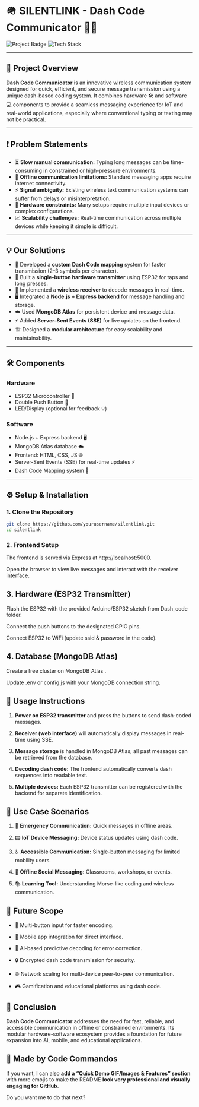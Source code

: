 # 🪖 SILENTLINK - Dash Code Communicator 🚀✨

![Project Badge](https://img.shields.io/badge/status-active-brightgreen) 
![Tech Stack](https://img.shields.io/badge/tech-ESP32%20|%20Node.js%20|%20MongoDB-blue)

---

## 🌟 Project Overview
**Dash Code Communicator** is an innovative wireless communication system designed for quick, efficient, and secure message transmission using a unique dash-based coding system. It combines hardware 🛠️ and software 💻 components to provide a seamless messaging experience for IoT and real-world applications, especially where conventional typing or texting may not be practical.

---

## ❗ Problem Statements
- ⏳ **Slow manual communication:** Typing long messages can be time-consuming in constrained or high-pressure environments.  
- 📶 **Offline communication limitations:** Standard messaging apps require internet connectivity.  
- ⚡ **Signal ambiguity:** Existing wireless text communication systems can suffer from delays or misinterpretation.  
- 🔧 **Hardware constraints:** Many setups require multiple input devices or complex configurations.  
- 📈 **Scalability challenges:** Real-time communication across multiple devices while keeping it simple is difficult.

---

## 💡 Our Solutions
- 📝 Developed a **custom Dash Code mapping** system for faster transmission (2–3 symbols per character).  
- 🔘 Built a **single-button hardware transmitter** using ESP32 for taps and long presses.  
- 📡 Implemented a **wireless receiver** to decode messages in real-time.  
- 🖥️ Integrated a **Node.js + Express backend** for message handling and storage.  
- ☁️ Used **MongoDB Atlas** for persistent device and message data.  
- ⚡ Added **Server-Sent Events (SSE)** for live updates on the frontend.  
- 🏗️ Designed a **modular architecture** for easy scalability and maintainability.

---

## 🛠️ Components
### Hardware
- ESP32 Microcontroller 🤖  
- Double Push Button 🔘  
- LED/Display (optional for feedback 💡)

### Software
- Node.js + Express backend 🖥️  
- MongoDB Atlas database ☁️  
- Frontend: HTML, CSS, JS 🌐  
- Server-Sent Events (SSE) for real-time updates ⚡  
- Dash Code Mapping system 📝

---

## ⚙️ Setup & Installation

### 1. Clone the Repository
```bash
git clone https://github.com/yourusername/silentlink.git
cd silentlink
```
### 2. Frontend Setup

The frontend is served via Express at http://localhost:5000.

Open the browser to view live messages and interact with the receiver interface.

## 3. Hardware (ESP32 Transmitter)

Flash the ESP32 with the provided Arduino/ESP32 sketch from Dash_code folder.

Connect the push buttons to the designated GPIO pins.

Connect ESP32 to WiFi (update ssid & password in the code).

## 4. Database (MongoDB Atlas)

Create a free cluster on MongoDB Atlas
.

Update .env or config.js with your MongoDB connection string.

🏃 Usage Instructions
---------------------

1.  **Power on ESP32 transmitter** and press the buttons to send dash-coded messages.
    
2.  **Receiver (web interface)** will automatically display messages in real-time using SSE.
    
3.  **Message storage** is handled in MongoDB Atlas; all past messages can be retrieved from the database.
    
4.  **Decoding dash code:** The frontend automatically converts dash sequences into readable text.
    
5.  **Multiple devices:** Each ESP32 transmitter can be registered with the backend for separate identification.

🎯 Use Case Scenarios
---------------------

1.  🚨 **Emergency Communication:** Quick messages in offline areas.
    
2.  📟 **IoT Device Messaging:** Device status updates using dash code.
    
3.  ♿ **Accessible Communication:** Single-button messaging for limited mobility users.
    
4.  🏫 **Offline Social Messaging:** Classrooms, workshops, or events.
    
5.  📚 **Learning Tool:** Understanding Morse-like coding and wireless communication.

🔮 Future Scope
---------------

*   🔘 Multi-button input for faster encoding.
    
*   📱 Mobile app integration for direct interface.
    
*   🤖 AI-based predictive decoding for error correction.
    
*   🔒 Encrypted dash code transmission for security.
    
*   🌐 Network scaling for multi-device peer-to-peer communication.
    
*   🎮 Gamification and educational platforms using dash code.

🏁 Conclusion
-------------

**Dash Code Communicator** addresses the need for fast, reliable, and accessible communication in offline or constrained environments. Its modular hardware-software ecosystem provides a foundation for future expansion into AI, mobile, and educational applications.

💖 Made by Code Commandos
-------------------------


If you want, I can also **add a “Quick Demo GIF/Images & Features” section** with more emojis to make the README **look very professional and visually engaging for GitHub**.  

Do you want me to do that next?
